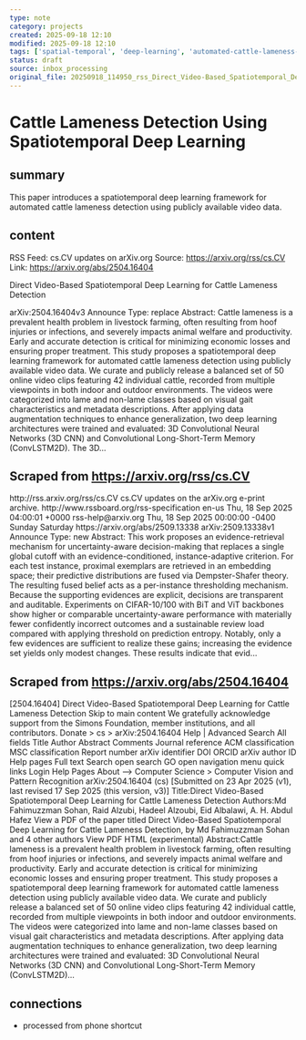 ```yaml
---
type: note
category: projects
created: 2025-09-18 12:10
modified: 2025-09-18 12:10
tags: ['spatial-temporal', 'deep-learning', 'automated-cattle-lameness-detection']
status: draft
source: inbox_processing
original_file: 20250918_114950_rss_Direct_Video-Based_Spatiotemporal_Deep_Learning_fo.txt
---
```


# Cattle Lameness Detection Using Spatiotemporal Deep Learning

## summary
This paper introduces a spatiotemporal deep learning framework for automated cattle lameness detection using publicly available video data.

## content
RSS Feed: cs.CV updates on arXiv.org
Source: https://arxiv.org/rss/cs.CV
Link: https://arxiv.org/abs/2504.16404

Direct Video-Based Spatiotemporal Deep Learning for Cattle Lameness Detection

arXiv:2504.16404v3 Announce Type: replace Abstract: Cattle lameness is a prevalent health problem in livestock farming, often resulting from hoof injuries or infections, and severely impacts animal welfare and productivity. Early and accurate detection is critical for minimizing economic losses and ensuring proper treatment. This study proposes a spatiotemporal deep learning framework for automated cattle lameness detection using publicly available video data. We curate and publicly release a balanced set of 50 online video clips featuring 42 individual cattle, recorded from multiple viewpoints in both indoor and outdoor environments. The videos were categorized into lame and non-lame classes based on visual gait characteristics and metadata descriptions. After applying data augmentation techniques to enhance generalization, two deep learning architectures were trained and evaluated: 3D Convolutional Neural Networks (3D CNN) and Convolutional Long-Short-Term Memory (ConvLSTM2D). The 3D...

## Scraped from https://arxiv.org/rss/cs.CV
<?xml version='1.0' encoding='UTF-8'?>
<rss xmlns:arxiv="http://arxiv.org/schemas/atom" xmlns:dc="http://purl.org/dc/elements/1.1/" xmlns:atom="http://www.w3.org/2005/Atom" xmlns:content="http://purl.org/rss/1.0/modules/content/" version="2.0">
  <channel>
    <title>cs.CV updates on arXiv.org</title>
    <link>http://rss.arxiv.org/rss/cs.CV</link>
    <description>cs.CV updates on the arXiv.org e-print archive.</description>
    <atom:link href="http://rss.arxiv.org/rss/cs.CV" rel="self" type="application/rss+xml"/>
    <docs>http://www.rssboard.org/rss-specification</docs>
    <language>en-us</language>
    <lastBuildDate>Thu, 18 Sep 2025 04:00:01 +0000</lastBuildDate>
    <managingEditor>rss-help@arxiv.org</managingEditor>
    <pubDate>Thu, 18 Sep 2025 00:00:00 -0400</pubDate>
    <skipDays>
      <day>Sunday</day>
      <day>Saturday</day>
    </skipDays>
    <item>
      <title>Proximity-Based Evidence Retrieval for Uncertainty-Aware Neural Networks</title>
      <link>https://arxiv.org/abs/2509.13338</link>
      <description>arXiv:2509.13338v1 Announce Type: new 
Abstract: This work proposes an evidence-retrieval mechanism for uncertainty-aware decision-making that replaces a single global cutoff with an evidence-conditioned, instance-adaptive criterion. For each test instance, proximal exemplars are retrieved in an embedding space; their predictive distributions are fused via Dempster-Shafer theory. The resulting fused belief acts as a per-instance thresholding mechanism. Because the supporting evidences are explicit, decisions are transparent and auditable. Experiments on CIFAR-10/100 with BiT and ViT backbones show higher or comparable uncertainty-aware performance with materially fewer confidently incorrect outcomes and a sustainable review load compared with applying threshold on prediction entropy. Notably, only a few evidences are sufficient to realize these gains; increasing the evidence set yields only modest changes. These results indicate that evid...


## Scraped from https://arxiv.org/abs/2504.16404
[2504.16404] Direct Video-Based Spatiotemporal Deep Learning for Cattle Lameness Detection Skip to main content We gratefully acknowledge support from the Simons Foundation, member institutions, and all contributors. Donate &gt; cs &gt; arXiv:2504.16404 Help | Advanced Search All fields Title Author Abstract Comments Journal reference ACM classification MSC classification Report number arXiv identifier DOI ORCID arXiv author ID Help pages Full text Search open search GO open navigation menu quick links Login Help Pages About --> Computer Science > Computer Vision and Pattern Recognition arXiv:2504.16404 (cs) [Submitted on 23 Apr 2025 (v1), last revised 17 Sep 2025 (this version, v3)] Title:Direct Video-Based Spatiotemporal Deep Learning for Cattle Lameness Detection Authors:Md Fahimuzzman Sohan, Raid Alzubi, Hadeel Alzoubi, Eid Albalawi, A. H. Abdul Hafez View a PDF of the paper titled Direct Video-Based Spatiotemporal Deep Learning for Cattle Lameness Detection, by Md Fahimuzzman Sohan and 4 other authors View PDF HTML (experimental) Abstract:Cattle lameness is a prevalent health problem in livestock farming, often resulting from hoof injuries or infections, and severely impacts animal welfare and productivity. Early and accurate detection is critical for minimizing economic losses and ensuring proper treatment. This study proposes a spatiotemporal deep learning framework for automated cattle lameness detection using publicly available video data. We curate and publicly release a balanced set of 50 online video clips featuring 42 individual cattle, recorded from multiple viewpoints in both indoor and outdoor environments. The videos were categorized into lame and non-lame classes based on visual gait characteristics and metadata descriptions. After applying data augmentation techniques to enhance generalization, two deep learning architectures were trained and evaluated: 3D Convolutional Neural Networks (3D CNN) and Convolutional Long-Short-Term Memory (ConvLSTM2D)...


## connections
- processed from phone shortcut

